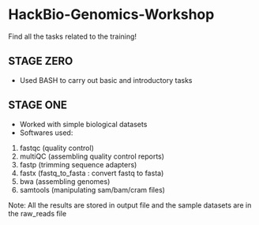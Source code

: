 # HackBio-Genomics-Workshop 

Find all the tasks related to the training!

## STAGE ZERO 
* Used BASH to carry out basic and introductory tasks

## STAGE ONE
* Worked with simple biological datasets
* Softwares used:
1. fastqc (quality control)
2. multiQC (assembling quality control reports)
3. fastp (trimming sequence adapters) 
4. fastx (fastq_to_fasta : convert fastq to fasta) 
6. bwa (assembling genomes)
7. samtools (manipulating sam/bam/cram files) 

Note: All the results are stored in output file and the sample datasets are in the raw_reads file

